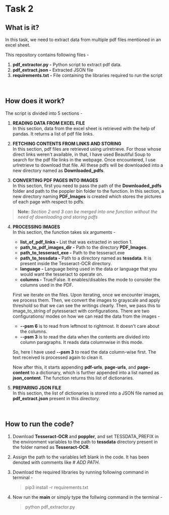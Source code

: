 # Task 2

## What is it?
In this task, we need to extract data from multiple pdf files mentioned in an excel sheet.

This repository contains following files - 
1. **pdf_extractor.py -** Python script to extract pdf data.
2. **pdf_extract.json -** Extracted JSON file
3. **requirements.txt -** File containing the libraries required to run the script

&nbsp;

## How does it work?
The script is divided into 5 sections - 


1. **READING DATA FROM EXCEL FILE**<br/>
      In this section, data from the excel sheet is retrieved with the help of pandas. It returns a list of pdf file links.

2. **FETCHING CONTENTS FROM LINKS AND STORING**<br/>
      In this section, pdf files are retrieved using urlretrieve. For those whose direct links weren't available, in that, I have used Beautiful Soup to search for the pdf file links in the webpage. Once encountered, I use urlretrieve to download that file. All these pdfs will be downloaded into a new directory named as **Downloaded_pdfs**.


3. **CONVERTING PDF PAGES INTO IMAGES**<br/>
      In this section, first you need to pass the path of the **Downloaded_pdfs** folder and path to the poppler bin folder to the function. In this section, a new directory naming **PDF_Images** is created which stores the pictures of each page with respect to pdfs. 
      

> **Note:** *Section 2 and 3 can be merged into one function without the need of downloading and storing pdfs*


4. **PROCESSING IMAGES**<br/>
      In this section, the function takes six arguments - <br/>
      - **list_of_pdf_links      -** List that was extracted in section 1.<br/>
      - **path_to_pdf_images_dir -** Path to the directory **PDF_Images**.<br/>
      - **path_to_tesseract_exe  -** Path to the tesseract.exe<br/>
      - **path_to_tessdata       -** Path to a directory named as **tessdata**. It is present inside the Tesseract-OCR directory.<br/>
      - **language               -** Language being used in the data or language that you would want the tesseract to operate on.<br/>
      - **columns                -** True/False. It enables/disables the mode to consider the columns used in the PDF.<br/>


      First we iterate on the files. Upon iterating, once we encounter images, we process them. Then, we convert the images to grayscale and apply threshold so that we can see the writings clearly. Then, we pass this to image_to_string of pytesseract with configurations. There are two configurations/ modes on how we can read the data from the images - <br/>
      - **--psm 6** is to read from leftmost to rightmost. It doesn't care about the columns.<br/>
      - **--psm 3** is to read the data when the contents are divided into column paragraphs. It reads data columnwise in this mode.<br/>

      So, here I have used **--psm 3** to read the data column-wise first. The text received is processed again to clean it.

      Now after this, it starts appending **pdf-urls**, **page-urls**, and **page-content** to a dictionary, which is further appended into a list named as **json_content**. The function returns this list of dictionaries.


5. **PREPARING JSON FILE**<br/>
      In this section, the list of dictionaries is stored into a JSON file named as **pdf_extract.json** present in this directory.

&nbsp;

## How to run the code?
1. Download **Tesseract-OCR** and **poppler**, and set TESSDATA_PREFIX in the environment variables to the path to **tessdata** directory present in the folder named as **Tesseract-OCR**.
2. Assign the path to the variables left blank in the code. It has been denoted with comments like *# ADD PATH*.
3. Download the required libraries by running following command in terminal - 
      > pip3 install -r requirements.txt

4. Now run the **main** or simply type the follwing command in the terminal - 
      > python pdf_extractor.py 
